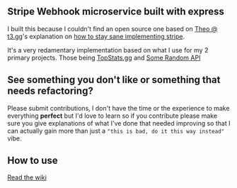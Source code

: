## Stripe Webhook microservice built with express

I built this because I couldn't find an open source one based on [Theo @ t3.gg](https://t3.gg)'s explanation on [how to stay sane implementing stripe](https://github.com/t3dotgg/stripe-recommendations).

It's a very redamentary implementation based on what I use for my 2 primary projects. Those being [TopStats.gg](https://topstats.gg) and [Some Random API](https://some-random-api.com)

## See something you don't like or something that needs refactoring?

Please submit contributions, I don't have the time or the experience to make everything **perfect** but I'd love to learn so if you contribute please make sure you give explanations of what I've done that needed improving so that I can actually gain more than just a `"this is bad, do it this way instead"` vibe.

## How to use

[Read the wiki](https://github.com/Luke-6723/StripeWebhook/wiki/How-to-use)